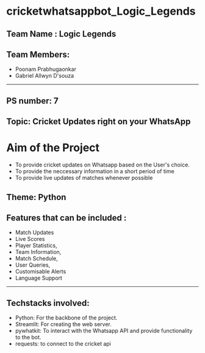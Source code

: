 # cricketwhatsappbot_Logic_Legends

## Team Name : Logic Legends

## Team Members:
- Poonam Prabhugaonkar
- Gabriel Allwyn D'souza

---

## PS number: 7
## Topic: Cricket Updates right on your WhatsApp

# Aim of the Project
- To provide cricket updates on Whatsapp based on the User's choice.
- To provide the neccessary information in a short period of time
- To provide live updates of matches whenever possible


## Theme: Python
## Features that can be included : 
- Match Updates
- Live Scores
- Player Statistics, 
- Team Information, 
- Match Schedule, 
- User Queries, 
- Customisable Alerts 
- Language Support

---

## Techstacks involved:
- Python: For the backbone of the project.
- Streamlit: For creating the web server.
- pywhatkit: To interact with the Whatsapp API and provide functionality to the bot.
- requests: to connect to the cricket api

